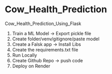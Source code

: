 # Cow_Health_Prediction
Cow_Health_Prediction_Using_Flask
1. Train a ML Model -> Export pickle file
2. Create folder/venv/gitignore/paste model
3. Create a Falsk app -> Install Libs
4. Create the requirements.txt file
5. Run Locally
6. Create Github Repo -> push code
7. Deploy on Render
